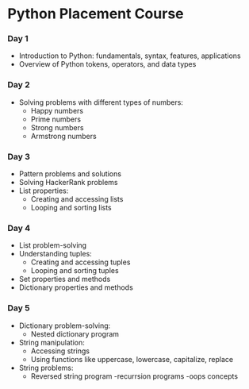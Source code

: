 # Python Placement Course

### Day 1
- Introduction to Python: fundamentals, syntax, features, applications
- Overview of Python tokens, operators, and data types

### Day 2
- Solving problems with different types of numbers:
  - Happy numbers
  - Prime numbers
  - Strong numbers
  - Armstrong numbers

### Day 3
- Pattern problems and solutions
- Solving HackerRank problems
- List properties:
  - Creating and accessing lists
  - Looping and sorting lists

### Day 4
- List problem-solving
- Understanding tuples:
  - Creating and accessing tuples
  - Looping and sorting tuples
- Set properties and methods
- Dictionary properties and methods

### Day 5
- Dictionary problem-solving:
  - Nested dictionary program
- String manipulation:
  - Accessing strings
  - Using functions like uppercase, lowercase, capitalize, replace
- String problems:
  - Reversed string program
-recurrsion programs
-oops concepts
